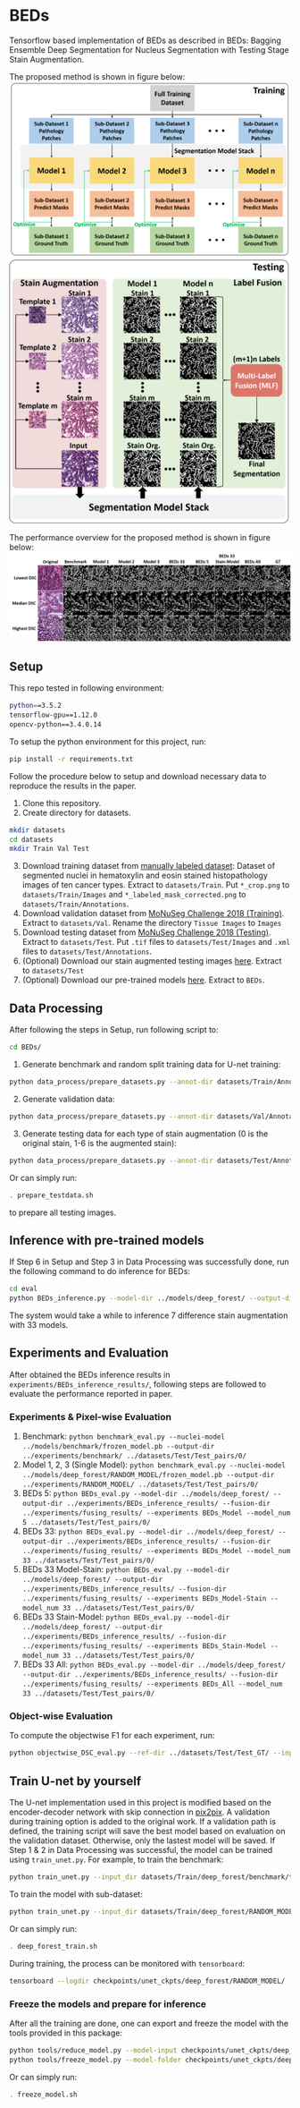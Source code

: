 # BEDs
Tensorflow based implementation of BEDs as described in BEDs: Bagging Ensemble Deep Segmentation for Nucleus Segmentation with Testing Stage Stain Augmentation.

The proposed method is shown in figure below:
![fig2a](examples/Fig2a.png)
![fig2b](examples/Fig2b.png)

The performance overview for the proposed method is shown in figure below:
![fig4](examples/Fig4.png)

## Setup
This repo tested in following environment:
```bash
python==3.5.2
tensorflow-gpu==1.12.0
opencv-python==3.4.0.14
```
To setup the python environment for this project, run:
```bash
pip install -r requirements.txt
```
Follow the procedure below to setup and download necessary data to reproduce the results in the paper.
1. Clone this repository.
2. Create directory for datasets.
```bash
mkdir datasets
cd datasets
mkdir Train Val Test
```
3. Download training dataset from [manually labeled dataset](https://app.box.com/s/fz425ixs15kf56ghbnpxng1es6m7v2oh): Dataset of segmented nuclei in hematoxylin and eosin stained histopathology images of ten cancer types. Extract to `datasets/Train`. Put `*_crop.png` to `datasets/Train/Images` and `*_labeled_mask_corrected.png` to `datasets/Train/Annotations`.
3. Download validation dataset from [MoNuSeg Challenge 2018 (Training)](https://drive.google.com/file/d/1JZN9Jq9km0rZNiYNEukE_8f0CsSK3Pe4/view). Extract to `datasets/Val`. Rename the directory `Tissue Images` to `Images`
4. Download testing dataset from [MoNuSeg Challenge 2018 (Testing)](https://drive.google.com/file/d/1NKkSQ5T0ZNQ8aUhh0a8Dt2YKYCQXIViw/view). Extract to `datasets/Test`. Put `.tif` files to `datasets/Test/Images` and `.xml` files to `datasets/Test/Annotations`.
5. (Optional) Download our stain augmented testing images [here](https://drive.google.com/file/d/1VvFbE0kKD85rLZjK0T1L4Rh0NR4Xfbt7/view?usp=sharing). Extract to `datasets/Test`
6. (Optional) Download our pre-trained models [here](https://drive.google.com/file/d/13mx5xXMtHRQ7iUJuPJCtnL9RaV_2vW2y/view?usp=sharing). Extract to `BEDs`.

## Data Processing

After following the steps in Setup, run following script to:
```bash
cd BEDs/
```
1. Generate benchmark and random split training data for U-net training:
```bash
python data_process/prepare_datasets.py --annot-dir datasets/Train/Annotations/ --output-dir datasets/Train/deep_forest/ --stage train --subset-num 33 datasets/Train/Images/
```
2. Generate validation data:
```bash
python data_process/prepare_datasets.py --annot-dir datasets/Val/Annotations/ --output-dir datasets/Val/Val/ --stage val datasets/Val/Images/
```
3. Generate testing data for each type of stain augmentation (0 is the original stain, 1-6 is the augmented stain):
```bash
python data_process/prepare_datasets.py --annot-dir datasets/Test/Annotation/ --output-dir datasets/Test/Test_pairs/0/ --stage test datasets/Test/Images_stainNormed/0/
```
Or can simply run:
```bash
. prepare_testdata.sh
```
to prepare all testing images.

## Inference with pre-trained models
If Step 6 in Setup and Step 3 in Data Processing was successfully done, run the following command to do inference for BEDs:
```bash
cd eval
python BEDs_inference.py --model-dir ../models/deep_forest/ --output-dir ../experiments/BEDs_inference_results/ ../datasets/Test/Test_pairs/
```
The system would take a while to inference 7 difference stain augmentation with 33 models.

## Experiments and Evaluation
After obtained the BEDs inference results in `experiments/BEDs_inference_results/`, following steps are followed to evaluate the performance reported in paper.


### Experiments & Pixel-wise Evaluation

1. Benchmark: `python benchmark_eval.py --nuclei-model ../models/benchmark/frozen_model.pb --output-dir ../experiments/benchmark/ ../datasets/Test/Test_pairs/0/`
2. Model 1, 2, 3 (Single Model): `python benchmark_eval.py --nuclei-model ../models/deep_forest/RANDOM_MODEL/frozen_model.pb --output-dir ../experiments/RANDOM_MODEL/ ../datasets/Test/Test_pairs/0/`
3. BEDs 5: `python BEDs_eval.py --model-dir ../models/deep_forest/ --output-dir ../experiments/BEDs_inference_results/ --fusion-dir ../experiments/fusing_results/ --experiments BEDs_Model --model_num 5 ../datasets/Test/Test_pairs/0/`
4. BEDs 33: `python BEDs_eval.py --model-dir ../models/deep_forest/ --output-dir ../experiments/BEDs_inference_results/ --fusion-dir ../experiments/fusing_results/ --experiments BEDs_Model --model_num 33 ../datasets/Test/Test_pairs/0/`
5. BEDs 33 Model-Stain: `python BEDs_eval.py --model-dir ../models/deep_forest/ --output-dir ../experiments/BEDs_inference_results/ --fusion-dir ../experiments/fusing_results/ --experiments BEDs_Model-Stain --model_num 33 ../datasets/Test/Test_pairs/0/`
6. BEDs 33 Stain-Model: `python BEDs_eval.py --model-dir ../models/deep_forest/ --output-dir ../experiments/BEDs_inference_results/ --fusion-dir ../experiments/fusing_results/ --experiments BEDs_Stain-Model --model_num 33 ../datasets/Test/Test_pairs/0/`
7. BEDs 33 All: `python BEDs_eval.py --model-dir ../models/deep_forest/ --output-dir ../experiments/BEDs_inference_results/ --fusion-dir ../experiments/fusing_results/ --experiments BEDs_All --model_num 33 ../datasets/Test/Test_pairs/0/`

### Object-wise Evaluation
To compute the objectwise F1 for each experiment, run:
```bash
python objectwise_DSC_eval.py --ref-dir ../datasets/Test/Test_GT/ --input-dir ../experiments/fusing_results/EXPERIMENT_DIR/ --output-dir ../experiments/objectwise_F1/EXPERIMENT_DIR/
```

## Train U-net by yourself
The U-net implementation used in this project is modified based on the encoder-decoder network with skip connection in [pix2pix](https://github.com/affinelayer/pix2pix-tensorflow). A validation during training option is added to the original work. If a validation path is defined, the training script will save the best model based on evaluation on the validation dataset. Otherwise, only the lastest model will be saved. If Step 1 & 2 in Data Processing was successful, the model can be trained using `train_unet.py`.
For example, to train the benchmark:
```bash
python train_unet.py --input_dir datasets/Train/deep_forest/benchmark/train/ --val_dir datasets/Val/Val/ --mode train --output_dir checkpoints/unet_ckpts/benchmark/ --max_epochs 30 --summary_freq 1356 --save_freq 1356 --display_freq 5424 --scale_size 256
```
To train the model with sub-dataset:
```bash
python train_unet.py --input_dir datasets/Train/deep_forest/RANDOM_MODEL/train/ --val_dir datasets/Val/Val/ --mode train --output_dir checkpoints/unet_ckpts/RANDOM_MODEL/ --max_epochs 30 --summary_freq 904 --save_freq 904 --display_freq 4520 --scale_size 256
```
Or can simply run:
```bash
. deep_forest_train.sh
```
During training, the process can be monitored with `tensorboard`:
```bash
tensorboard --logdir checkpoints/unet_ckpts/deep_forest/RANDOM_MODEL/
```

### Freeze the models and prepare for inference
After all the training are done, one can export and freeze the model with the tools provided in this package:
```bash
python tools/reduce_model.py --model-input checkpoints/unet_ckpts/deep_forest/MODEL_DIR/ --model-output checkpoints/unet_ckpts/deep_forest/MODEL_DIR/
python tools/freeze_model.py --model-folder checkpoints/unet_ckpts/deep_forest/MODEL_DIR/
```
Or can simply run:
```bash
. freeze_model.sh
```
